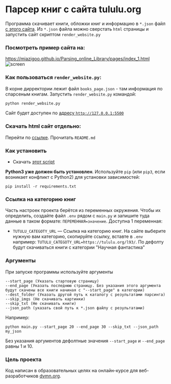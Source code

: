 # Парсер книг с сайта tululu.org

Программа скачивает книги, обложки книг и информацию в `*.json` файл [с этого сайта](https://tululu.org/txt.php).
Из `*.json` файла можно сверстать `html` страницы и запустить сайт скриптом `render_website.py`

### Посмотреть пример сайта на:
https://miazigoo.github.io/Parsing_online_Library/pages/index_1.html
![screen](https://github.com/miazigoo/Parsing_online_Library/assets/55626306/7de72bcd-ac0b-464f-bf08-5ec7b937f584)


### Как пользоваться `render_website.py`:
В корне дирректории лежит файл `books_page.json` - там информация по спарсеным книгам.
Запустить `render_website.py` командой:
```sh
python render_website.py
```
Сайт будет доступен по [адресу `http://127.0.0.1:5500`](http://127.0.0.1:5500)


### Скачать html сайт отдельно:
Перейти по [ссылке](https://github.com/miazigoo/miazigoo.github.io).
Прочитать `README.md`

### Как установить

* Скачать [этот script](https://github.com/miazigoo/Parsing_online_Library/tree/main/pages)

**Python3 уже должен быть установлен**. 
Используйте `pip` (или `pip3`, если возникает конфликт с Python2) для установки зависимостей:
```properties
pip install -r requirements.txt
```

### Ссылка на категорию книг

Часть настроек проекта берётся из переменных окружения. Чтобы их определить, создайте файл `.env` рядом с `main.py` и запишите туда данные в таком формате: `ПЕРЕМЕННАЯ=значение`.
Доступна 1 переменная:
- `TUTULU_CATEGOTY_URL` — Ссылка на категорию книг. На сайте выберите нужную вам категорию, скопируйте ссылку, вставте в `.env` например: `TUTULU_CATEGOTY_URL=https://tululu.org/l93/`. По дефолту будут скачиваться книги с категории "Научная фантастика"

### Аргументы

При запуске программы используйте аргументы 
```commandline
--start_page (Указать стартовую страницу)
--end_page (Указать последнюю страницу. Без указания этого аргумента будут скачены все книги начиная с "--start_page" в категории)
--dest_folder (Указать другой путь к каталогу с результатами парсинга)
--skip_imgs (Не скачивать картинки)
--skip_txt (Не скачивать книги)
--json_path (указать свой путь к *.json файлу с результатами)
```
Например:
```commandline
python main.py --start_page 20 --end_page 30 --skip_txt --json_path my_json
```
Без указания аргументов дефолтные значения `--start_page` и `--end_page` равны 1 и 10.


### Цель проекта

Код написан в образовательных целях на онлайн-курсе для веб-разработчиков [dvmn.org](https://dvmn.org/).
